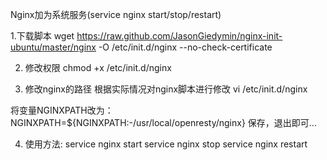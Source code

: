 Nginx加为系统服务(service nginx start/stop/restart)

1.下载脚本
wget https://raw.github.com/JasonGiedymin/nginx-init-ubuntu/master/nginx -O /etc/init.d/nginx --no-check-certificate

2. 修改权限
chmod +x /etc/init.d/nginx

3. 修改nginx的路径
根据实际情况对nginx脚本进行修改
vi /etc/init.d/nginx

将变量NGINXPATH改为：
NGINXPATH=${NGINXPATH:-/usr/local/openresty/nginx}
保存，退出即可...

4. 使用方法:
service nginx start
service nginx stop
service nginx restart
